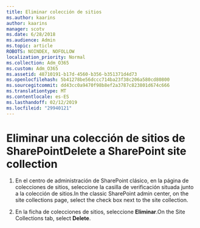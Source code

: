 ```yaml
---
title: Eliminar colección de sitios
ms.author: kaarins
author: kaarins
manager: scotv
ms.date: 6/28/2018
ms.audience: Admin
ms.topic: article
ROBOTS: NOINDEX, NOFOLLOW
localization_priority: Normal
ms.collection: Adm_O365
ms.custom: Adm_O365
ms.assetid: 48710191-b17d-4560-b356-b351371d4d73
ms.openlocfilehash: 5b41278be56dccc714ba23f38c206a580cd80800
ms.sourcegitcommit: dd43cc0a9470f98b8ef2a3787c823801d674c666
ms.translationtype: MT
ms.contentlocale: es-ES
ms.lasthandoff: 02/12/2019
ms.locfileid: "29940121"
---
```

# <a name="delete-a-sharepoint-site-collection"></a><span data-ttu-id="8b855-102">Eliminar una colección de sitios de SharePoint</span><span class="sxs-lookup"><span data-stu-id="8b855-102">Delete a SharePoint site collection</span></span>

1. <span data-ttu-id="8b855-103">En el centro de administración de SharePoint clásico, en la página de colecciones de sitios, seleccione la casilla de verificación situada junto a la colección de sitios.</span><span class="sxs-lookup"><span data-stu-id="8b855-103">In the classic SharePoint admin center, on the site collections page, select the check box next to the site collection.</span></span>
    
2. <span data-ttu-id="8b855-104">En la ficha de colecciones de sitios, seleccione **Eliminar**.</span><span class="sxs-lookup"><span data-stu-id="8b855-104">On the Site Collections tab, select **Delete**.</span></span>
    

